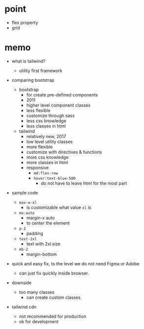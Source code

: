 # point

- flex property
- grid

# memo

- what is tailwind?

  - utility first framework

- comparing bootstrap

  - bootstrap
    - for create pre-defined components
    - 2011
    - higher level component classes
    - less flexible
    - customize through sass
    - less css knowledge
    - less classes in html
  - tailwind
    - relatively new, 2017
    - low level utility classes
    - more flexible
    - customize with directives & functions
    - more css knowledge
    - more classes in html
    - responsive
      - `md:flex-row`
      - `hover:text-blue-500`
        - do not have to leave html for the most part

- sample code

  - `max-w-xl`
    - is customizable what value `xl` is
  - `mx-auto`
    - margin-x auto
    - to center the element
  - `p-2`
    - padding
  - `text-2xl`
    - text with 2xl size
  - `mb-2`
    - margin-bottom

- quick and easy fix, to the level we do not need Figma or Adobe

  - can just fix quickly inside browser.

- downside

  - too many classes
    - can create custom classes

- tailwind cdn
  - not recommended for production
  - ok for development

